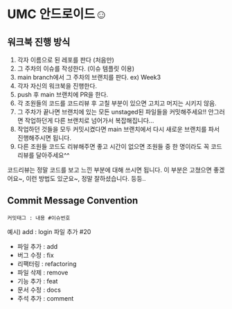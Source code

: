 # UMC 안드로이드☺️

## 워크북 진행 방식
1. 각자 이름으로 된 레포를 판다 (처음만)
2. 그 주차의 이슈를 작성한다. (이슈 템플릿 이용)
3. main branch에서 그 주차의 브랜치를 판다.  ex) Week3
4. 각자 자신의 워크북을 진행한다.
5. push 후 main 브랜치에 PR을 한다.
6. 각 조원들의 코드를 코드리뷰 후 고칠 부분이 있으면 고치고 머지는 시키지 않음.
7. 그 주차가 끝나면 브랜치에 있는 모든 unstaged된 파일들을 커밋해주세요!! 안그러면 작업하던게 다른 브랜치로 넘어가서 복잡해집니다... 
8. 작업하던 것들을 모두 커밋시켰다면 main 브랜치에서 다시 새로운 브랜치를 파서 진행해주시면 됩니다.
9. 다른 조원들 코드도 리뷰해주면 좋고 시간이 없으면 조원들 중 한 명이라도 꼭 코드리뷰를 달아주세요^^

코드리뷰는 정말 코드를 보고 느낀 부분에 대해 쓰시면 됩니다.
이 부분은 고쳤으면 좋겠어요~, 이런 방법도 있군요~, 정말 잘하셨습니다. 등등..

## Commit Message Convention
`커밋태그 : 내용 #이슈번호`

예시) add : login 파일 추가 #20

- 파일 추가 : add
- 버그 수정 : fix
- 리팩터링 : refactoring
- 파일 삭제 : remove
- 기능 추가 : feat
- 문서 수정 : docs
- 주석 추가 : comment
